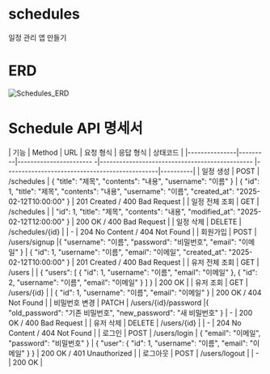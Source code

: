 # schedules
일정 관리 앱 만들기

# ERD
![Schedules_ERD](https://github.com/user-attachments/assets/ed7c8c8b-2bc7-4f3c-aa70-3dff0928fd34)


#  Schedule API 명세서

| 기능           | Method  | URL                    | 요청 형식                                                      | 응답 형식                                                                                                                  | 상태코드       |
|---------------|---------|----------------------- -|-----------------------------------------------              |-----------------------------------------------|----------|
| 일정 생성       | POST    |  /schedules            | { "title": "제목", "contents": "내용", "username": "이름" }     |  { "id": 1, "title": "제목", "contents": "내용", "username": "이름", "created_at": "2025-02-12T10:00:00" }                 | 201 Created / 400 Bad Request |
| 일정 전체 조회   | GET     |  /schedules            |                                                              | "id": 1, "title": "제목", "contents": "내용", "modified_at": "2025-02-12T12:00:00" }                                      | 200 OK / 400 Bad Request |
| 일정 삭제       | DELETE  |  /schedules/{id}       |                                                              |   -                                                                                                                      | 204 No Content / 404 Not Found |
| 회원가입        | POST    |  /users/signup         |{ "username": "이름", "password": "비밀번호", "email": "이메일" } |  { "id": 1, "username": "이름", "email": "이메일", "created_at": "2025-02-12T10:00:00" }                                   | 201 Created / 400 Bad Request | 
| 유저 전체 조회   | GET     | /users                 |                                                              |  { "users": [ { "id": 1, "username": "이름", "email": "이메일" }, { "id": 2, "username": "이름", "email": "이메일" } ] }     | 200 OK |
| 유저 조회       | GET     | /users/{id}            |                                                              |  { "id": 1, "username": "이름", "email": "이메일" }                                                                        | 200 OK / 404 Not Found |
| 비밀번호 변경    | PATCH   |  /users/{id}/password  |{ "old_password": "기존 비밀번호", "new_password": "새 비밀번호" } |  -                                                                                                                       | 200 OK / 400 Bad Request |
| 유저 삭제       | DELETE  |  /users/{id}           |                                                              | -                                                                                                                        | 204 No Content / 404 Not Found |
| 로그인         | POST    |  /users/login          | { "email": "이메일", "password": "비밀번호" }                    | { "user": { "id": 1, "username": "이름", "email": "이메일" } }                                                             | 200 OK / 401 Unauthorized |
| 로그아웃        |   POST  |  /users/logout        |                                                               | -                                                                                                                        | 200 OK |
